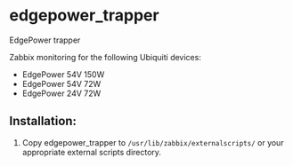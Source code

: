 # edgepower_trapper
EdgePower trapper

Zabbix monitoring for the following Ubiquiti devices:
* EdgePower 54V 150W
* EdgePower 54V  72W
* EdgePower 24V  72W

## Installation:
1. Copy edgepower_trapper to `/usr/lib/zabbix/externalscripts/` or your appropriate external scripts directory.
